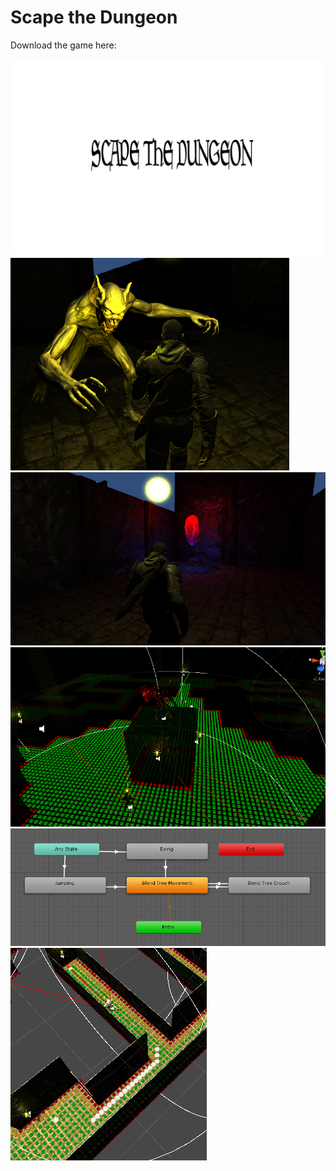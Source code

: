 # Scape the Dungeon

Download the game here: 

![](image1.png)
![](image2.png)
![](image3.png)
![](image4.png)
![](image5.png)
![](image6.png)

